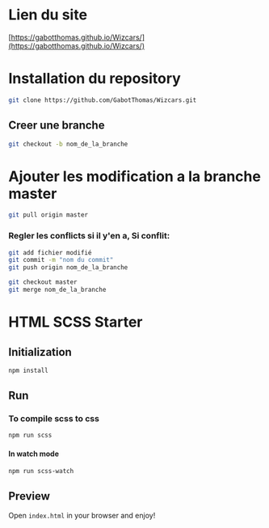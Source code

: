 # Lien du site 
[https://gabotthomas.github.io/Wizcars/](https://gabotthomas.github.io/Wizcars/)

# Installation du repository

```bash
git clone https://github.com/GabotThomas/Wizcars.git
```

## Creer une branche 

```bash
git checkout -b nom_de_la_branche
```

# Ajouter les modification a la branche master

```bash
git pull origin master
```
### Regler les conflicts si il y'en a, Si conflit:

```bash
git add fichier modifié
git commit -m "nom du commit"
git push origin nom_de_la_branche
```
```bash
git checkout master
git merge nom_de_la_branche
```



# HTML SCSS Starter

## Initialization

```bash
npm install
```

## Run

### To compile scss to css

```bash
npm run scss
```

#### In watch mode

```bash
npm run scss-watch
```

## Preview

Open `index.html` in your browser and enjoy!
